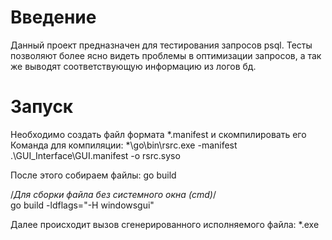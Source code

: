 # Введение 
 Данный проект предназначен для тестирования запросов psql.
Тесты позволяют более ясно видеть проблемы в оптимизации запросов,
а так же выводят соответствующую информацию из логов бд.

# Запуск

Необходимо создать файл формата *.manifest и скомпилировать его  
Команда для компиляции:
*\go\bin\rsrc.exe -manifest .\GUI_Interface\GUI.manifest -o rsrc.syso

После этого собираем файлы:
go build

/*Для сборки файла без системного окна (cmd)*/  
go build -ldflags="-H windowsgui"

Далее происходит вызов сгенерированного исполняемого файла: *.exe
